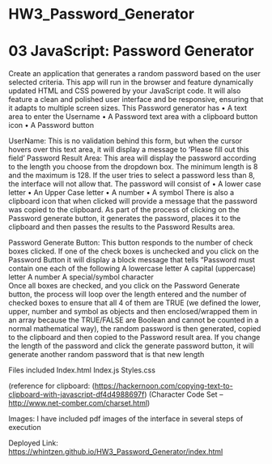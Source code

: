 # HW3_Password_Generator
# 03 JavaScript: Password Generator

Create an application that generates a random password based on the user selected criteria.  This app will run in the browser and feature dynamically updated HTML and CSS powered by your JavaScript code.  It will also feature a clean and polished user interface and be responsive, ensuring that it adapts to multiple screen sizes.
This Password generator has 
•	A text area to enter the Username
•	A Password text area with a clipboard button icon
•	A Password button

UserName:
This is no validation behind this form, but when the cursor hovers over this text area, it will display a message to ‘Please fill out this field’
Password Result Area:
This area will display the password according to the length you choose from the dropdown box.  The minimum length is 8 and the maximum is 128.  If the user tries to select a password less than 8, the interface will not allow that.  The password will consist of 
•	A lower case letter
•	An Upper Case letter
•	A number 
•	A symbol
There is also a clipboard icon that when clicked will provide a message that the password was copied to the clipboard.  As part of the process of clicking on the Password generate button, it generates the password, places it to the clipboard and then passes the results to the Password Results area.   

Password Generate Button:
This button responds to the number of check boxes clicked.  If one of the check boxes is unchecked and you click on the Password Button it will display a block message that tells
 “Password must contain one each of the following
A lowercase letter
A capital (uppercase) letter
A number
A special/symbol character  
      Once all boxes are checked, and you click on the Password Generate button, the process will loop over the length entered and the number of checked boxes to ensure that all 4 of them are TRUE (we defined the lower, upper, number and symbol as objects and then enclosed/wrapped them in an array because the TRUE/FALSE are Boolean and cannot be counted in a normal mathematical way), the random password is then generated, copied to the clipboard and then copied to the Password result area.   If you change the length of the password and click the generate password button, it will generate another random password that is that new length

Files included
    Index.html
    Index.js
    Styles.css
                                                                                                                                                                     
 (reference for clipboard: (https://hackernoon.com/copying-text-to-clipboard-with-javascript-df4d4988697f)
 (Character Code Set – http://www.net-comber.com/charset.html)

Images:
I have included pdf images of the interface in several steps of execution

Deployed Link:
https://whintzen.github.io/HW3_Password_Generator/index.html


 

